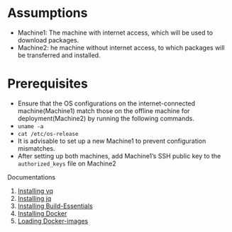 # Assumptions
- Machine1: The machine with internet access, which will be used to download packages.
- Machine2: he machine without internet access, to which packages will be transferred and installed.


# Prerequisites
- Ensure that the OS configurations on the internet-connected machine(Machine1) match those on the offline machine for deployment(Machine2) by running the following commands.
- `uname -a`
- `cat /etc/os-release`
- It is advisable to set up a new Machine1 to prevent configuration mismatches.
- After setting up both machines, add Machine1’s SSH public key to the `authorized_keys` file on Machine2


Documentations
1. [Installing yq](./installing_yq.md)
2. [Installing jq](./installing_jq.md)
3. [Installing Build-Essentials](./installing_build_essentials.md)
4. [Installing Docker](./installing_docker_packages.md)
5. [Loading Docker-images](./loading_docker_images.md)
